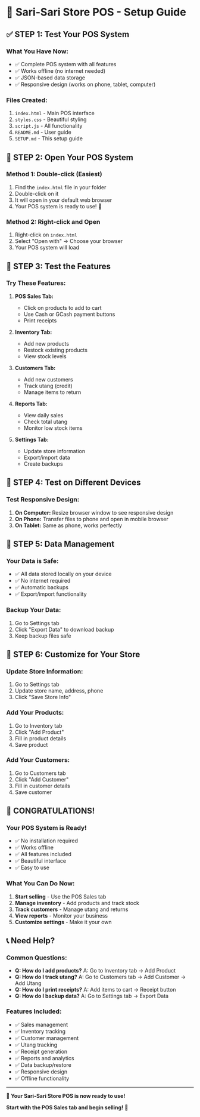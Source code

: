 # 🚀 Sari-Sari Store POS - Setup Guide

## ✅ **STEP 1: Test Your POS System**

### **What You Have Now:**
- ✅ Complete POS system with all features
- ✅ Works offline (no internet needed)
- ✅ JSON-based data storage
- ✅ Responsive design (works on phone, tablet, computer)

### **Files Created:**
1. `index.html` - Main POS interface
2. `styles.css` - Beautiful styling
3. `script.js` - All functionality
4. `README.md` - User guide
5. `SETUP.md` - This setup guide

## 🎯 **STEP 2: Open Your POS System**

### **Method 1: Double-click (Easiest)**
1. Find the `index.html` file in your folder
2. Double-click on it
3. It will open in your default web browser
4. Your POS system is ready to use! 🎉

### **Method 2: Right-click and Open**
1. Right-click on `index.html`
2. Select "Open with" → Choose your browser
3. Your POS system will load

## 🛒 **STEP 3: Test the Features**

### **Try These Features:**
1. **POS Sales Tab:**
   - Click on products to add to cart
   - Use Cash or GCash payment buttons
   - Print receipts

2. **Inventory Tab:**
   - Add new products
   - Restock existing products
   - View stock levels

3. **Customers Tab:**
   - Add new customers
   - Track utang (credit)
   - Manage items to return

4. **Reports Tab:**
   - View daily sales
   - Check total utang
   - Monitor low stock items

5. **Settings Tab:**
   - Update store information
   - Export/import data
   - Create backups

## 📱 **STEP 4: Test on Different Devices**

### **Test Responsive Design:**
1. **On Computer:** Resize browser window to see responsive design
2. **On Phone:** Transfer files to phone and open in mobile browser
3. **On Tablet:** Same as phone, works perfectly

## 💾 **STEP 5: Data Management**

### **Your Data is Safe:**
- ✅ All data stored locally on your device
- ✅ No internet required
- ✅ Automatic backups
- ✅ Export/import functionality

### **Backup Your Data:**
1. Go to Settings tab
2. Click "Export Data" to download backup
3. Keep backup files safe

## 🔧 **STEP 6: Customize for Your Store**

### **Update Store Information:**
1. Go to Settings tab
2. Update store name, address, phone
3. Click "Save Store Info"

### **Add Your Products:**
1. Go to Inventory tab
2. Click "Add Product"
3. Fill in product details
4. Save product

### **Add Your Customers:**
1. Go to Customers tab
2. Click "Add Customer"
3. Fill in customer details
4. Save customer

## 🎉 **CONGRATULATIONS!**

### **Your POS System is Ready!**
- ✅ No installation required
- ✅ Works offline
- ✅ All features included
- ✅ Beautiful interface
- ✅ Easy to use

### **What You Can Do Now:**
1. **Start selling** - Use the POS Sales tab
2. **Manage inventory** - Add products and track stock
3. **Track customers** - Manage utang and returns
4. **View reports** - Monitor your business
5. **Customize settings** - Make it your own

## 📞 **Need Help?**

### **Common Questions:**
- **Q: How do I add products?** A: Go to Inventory tab → Add Product
- **Q: How do I track utang?** A: Go to Customers tab → Add Customer → Add Utang
- **Q: How do I print receipts?** A: Add items to cart → Receipt button
- **Q: How do I backup data?** A: Go to Settings tab → Export Data

### **Features Included:**
- ✅ Sales management
- ✅ Inventory tracking
- ✅ Customer management
- ✅ Utang tracking
- ✅ Receipt generation
- ✅ Reports and analytics
- ✅ Data backup/restore
- ✅ Responsive design
- ✅ Offline functionality

---

**🎯 Your Sari-Sari Store POS is now ready to use!**

**Start with the POS Sales tab and begin selling!** 🚀
